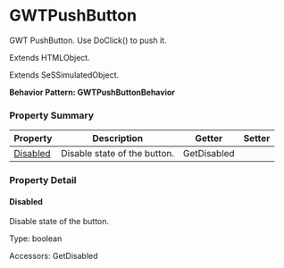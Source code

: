 # GWTPushButton

GWT PushButton. Use DoClick() to push it.
 
Extends HTMLObject.

Extends SeSSimulatedObject.





**Behavior Pattern: GWTPushButtonBehavior**


<!-- ============================== property summary ========================== -->

	

### Property Summary

| **Property** | **Description** | **Getter** | **Setter** |
| ------------ | --------------- | ---------- | ---------- |
| [Disabled](#Disabled) | Disable state of the button. | GetDisabled |  |



	
<!-- ============================== action summary ========================== -->


<!-- ============================== property detail ========================== -->
	
### Property Detail
		
<a name="Disabled"></a>
#### Disabled


Disable state of the button.

			
	
			
Type: boolean
			
			
Accessors: GetDisabled
			
		
	
	
<!-- ============================== action detail ========================== -->
		

